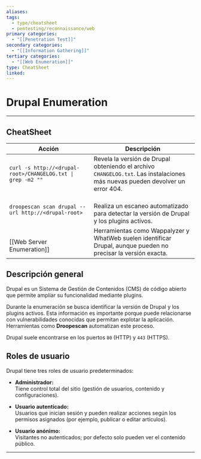 ```yaml
---
aliases:
tags:
  - type/cheatsheet
  - pentesting/reconnaissance/web
primary categories:
  - "[[Penetration Test]]"
secondary categories:
  - "[[Information Gathering]]"
tertiary categories:
  - "[[Web Enumeration]]"
type: CheatSheet
linked:
---
```

# Drupal Enumeration

***

## CheatSheet

| Acción                                                                  | Descripción                                                                                                                   |
| ----------------------------------------------------------------------- | ----------------------------------------------------------------------------------------------------------------------------- |
| <br>`curl -s http://<drupal-root>/CHANGELOG.txt \| grep -m2 ""`<br><br> | Revela la versión de Drupal obteniendo el archivo `CHANGELOG.txt`. Las instalaciones más nuevas pueden devolver un error 404. |
| <br>`droopescan scan drupal --url http://<drupal-root>`<br><br>         | <br>Realiza un escaneo automatizado para detectar la versión de Drupal y los plugins activos.                                 |
| <br>[[Web Server Enumeration]]                                          | Herramientas como Wappalyzer y WhatWeb suelen identificar Drupal, aunque pueden no precisar la versión exacta.                |

## Descripción general

Drupal es un Sistema de Gestión de Contenidos (CMS) de código abierto que permite ampliar su funcionalidad mediante plugins.

Durante la enumeración se busca identificar la versión de Drupal y los plugins activos. Esta información es importante porque puede relacionarse con vulnerabilidades conocidas que permitan explotar la aplicación. Herramientas como **Droopescan** automatizan este proceso.

Drupal suele encontrarse en los puertos `80` (HTTP) y `443` (HTTPS).

## Roles de usuario

Drupal tiene tres roles de usuario predeterminados:

- **Administrador:**  
    Tiene control total del sitio (gestión de usuarios, contenido y configuraciones).
    
- **Usuario autenticado:**  
    Usuarios que inician sesión y pueden realizar acciones según los permisos asignados (por ejemplo, publicar o editar artículos).
    
- **Usuario anónimo:**  
    Visitantes no autenticados; por defecto solo pueden ver el contenido público.
    

---
